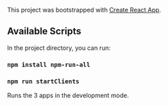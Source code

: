 This project was bootstrapped with [Create React App](https://github.com/facebook/create-react-app).

## Available Scripts

In the project directory, you can run:

### `npm install npm-run-all`
### `npm run startClients`

Runs the 3 apps in the development mode.<br />
